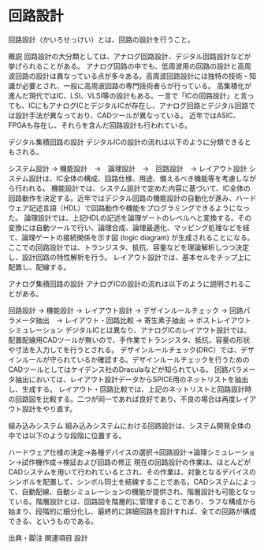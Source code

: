 # 回路設計

回路設計（かいろせっけい）とは、回路の設計を行うこと。

概説
回路設計の大分類としては、アナログ回路設計、デジタル回路設計などが挙げられることがある。
アナログ回路の中でも、低周波用の回路の設計と高周波回路の設計は異なっている点が多々ある。高周波回路設計には独特の技術・知識が必要とされ、一般に高周波回路の専門技術者らが行っている。
高集積化が進んだ現代ではIC、LSI、VLSI等の設計もある。一言で「ICの回路設計」と言っても、ICにもアナログICとデジタルICが存在し、アナログ回路とデジタル回路では設計手法が異なっており、CADツールが異なっている。
近年ではASIC、FPGAも存在し、それらを含んだ回路設計も行われている。

デジタル集積回路の設計
デジタルICの設計の流れは以下のように分類できるともされる。

システム設計 → 機能設計　→　論理設計　→　回路設計　→ レイアウト設計
システム設計は、IC全体の構成、回路仕様、用途、備えるべき機能等を考慮しながら行われる。
機能設計では、システム設計で定めた内容に基づいて、IC全体の回路動作を決定する。近年ではデジタル回路の機能設計の自動化が進み、ハードウェア記述言語（HDL）で回路動作や機能をプログラミングできるようになった。
論理設計では、上記HDLの記述を論理ゲートのレベルへと変換する。その変換には自動ツールで行い、論理合成、論理最適化、マッピング処理などを経て、論理ゲートの接続関係を示す図 (logic diagram) が生成されることになる。
ここでの回路設計では、トランジスタ、抵抗、容量などを理論解析しつつ決定し、設計回路の特性解析を行う。
レイアウト設計では、基本セルをチップ上に配置し、配線する。

アナログ集積回路の設計
アナログICの設計の流れは以下のように説明されることがある。

回路設計 → 機能設計 → レイアウト設計 → デザインルールチェック → 回路パラメータ抽出　→ レイアウト・回路比較 → 寄生素子抽出 → ポストレイアウトシミュレーション
デジタルICとは異なり、アナログICのレイアウト設計では、配置配線用CADツールが無いので、手作業でトランジスタ、抵抗、容量の形状や寸法を入力してを行うとされる。
デザインルールチェック(DRC）では、デザインルールが守られているか確認する。デザインルールチェックを行うためのCADツールとしてはケイデンス社のDraculaなどが知られている。
回路パラメータ抽出においては、レイアウト設計データからSPICE用のネットリストを抽出し、生成する。
レイアウト・回路比較では、上記のネットリストと回路設計時の回路図を比較する。二つが同一であれば良好であり、不良の場合は再度レイアウト設計をやり直す。

組み込みシステム
組み込みシステムにおける回路設計は、システム開発全体の中では以下のような段階に位置する。

ハードウェア仕様の決定→各種デバイスの選択→回路設計→論理シミュレーション→試作機作成→検証および回路の修正
現在の回路設計の作業は、ほとんどがCADシステムを用いて行われているとされ、その作業は、対象となるデバイスのシンボルを配置して、シンボル同士を結線することである。CADシステムによって、自動配線、自動シミュレーションの機能が提供され、階層設計も可能となっている。階層設計とは、回路図を階層的に管理することであり、ラフな構成から始まり、段階的に細分化し、最終的に詳細回路を設計すれば、全ての回路が構成できる、というものである。

出典・脚注
関連項目
設計